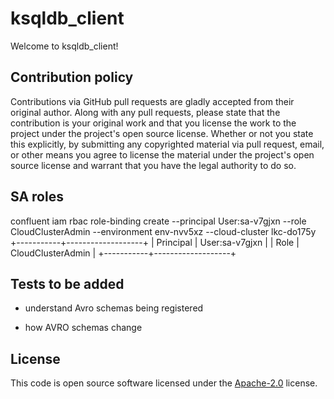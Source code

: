 # ksqldb_client #

Welcome to ksqldb_client!

## Contribution policy ##

Contributions via GitHub pull requests are gladly accepted from their original author. Along with
any pull requests, please state that the contribution is your original work and that you license
the work to the project under the project's open source license. Whether or not you state this
explicitly, by submitting any copyrighted material via pull request, email, or other means you
agree to license the material under the project's open source license and warrant that you have the
legal authority to do so.

## SA roles

confluent iam rbac role-binding create --principal User:sa-v7gjxn --role CloudClusterAdmin --environment env-nvv5xz --cloud-cluster lkc-do175y
+-----------+-------------------+
| Principal | User:sa-v7gjxn    |
| Role      | CloudClusterAdmin |
+-----------+-------------------+

## Tests to be added

* understand Avro schemas being registered

* how AVRO schemas change


## License ##

This code is open source software licensed under the
[Apache-2.0](http://www.apache.org/licenses/LICENSE-2.0) license.
